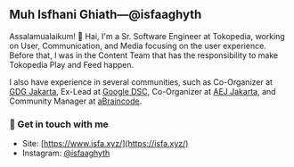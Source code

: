 ## Muh Isfhani Ghiath—@isfaaghyth

Assalamualaikum! 👋 Hai, I'm a Sr. Software Engineer at Tokopedia, working on User, Communication, and Media focusing on the user experience. Before that, I was in the Content Team that has the responsibility to make Tokopedia Play and Feed happen.

I also have experience in several communities, such as Co-Organizer at [GDG Jakarta](https://gdgindonesia.org/), Ex-Lead at [Google DSC](https://g.co/dev/dsc), Co-Organizer at [AEJ Jakarta](https://www.instagram.com/aej.id), and Community Manager at [aBraincode](https://abraincode.github.io/).

### 💬 Get in touch with me
- Site: [https://www.isfa.xyz/](https://isfa.xyz/)
- Instagram: [@isfaaghyth](https://instagram.com/isfaaghyth)
